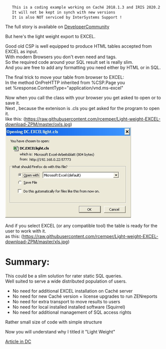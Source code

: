 ~~~
   This is a coding example working on Caché 2018.1.3 and IRIS 2020.2
   It will not be kept in synch with new versions   
   It is also NOT serviced by InterSystems Support !
~~~
The full story is available on [DeveloperCommunity](https://community.intersystems.com/post/light-weight-excel-download)

But here's the light weight export to EXCEL.

Good old CSP is well equipped to produce HTML tables accepted from EXCEL as input.  
With modern Browsers you don't even need <head> and  <body> tags.  
So the required code around your SQL result set is really slim.  
And you are free to add any formatting you need either by HTML or in SQL.  

The final trick to move your table from browser to EXCEL:  
In the method OnPreHTTP inherited from %CSP.Page you  
set %response.ContentType="application/vnd.ms-excel"  

Now when you call the class with your browser you get asked to open or to save it.   
Next , because the extenison is .cls you get asked for the program to open it.  
like this: (https://raw.githubusercontent.com/rcemper/Light-weight-EXCEL-download-ZPM/master/oxls.jpg)   
![foo](oxls.jpg)

And if you select EXCEL (or any compatible tool) the table is ready for the user to work with it.  
as this: (https://raw.githubusercontent.com/rcemper/Light-weight-EXCEL-download-ZPM/master/xls.jpg)  

# Summary:

This could be a slim solution for rater static SQL queries.   
Well suited to serve a wide distributed population of users.  

- No need for additional EXCEL installation on Caché server  
- No need for new Caché version + license upgrades to run ZENreports  
- No need for extra transport to move results to users   
- No need for local installed installed software (Squirrel)  
- No need for additional management of SQL access rights  

Rather small size of code with simple structure  

Now you will understand why I titled it "Light Weight"  

[Article in DC](https://community.intersystems.com/post/light-weight-excel-download)
